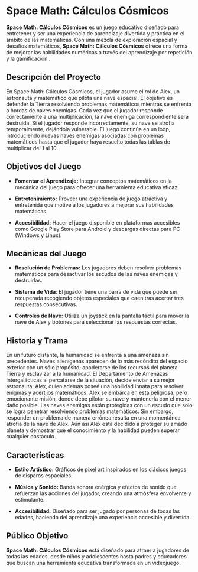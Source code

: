 # **Space Math: Cálculos Cósmicos** 

**Space Math: Cálculos Cósmicos** es un juego educativo diseñado para entretener y ser una experiencia de aprendizaje divertida y práctica en el ámbito de las matemáticas. 
Con una mezcla de exploración espacial y desafíos matemáticos, **Space Math: Cálculos Cósmicos** ofrece una forma de mejorar las habilidades numéricas a través del aprendizaje por repetición y la gamificación .

## **Descripción del Proyecto**

En Space Math: Cálculos Cósmicos, el jugador asume el rol de Alex, un astronauta y matemático que pilota una nave espacial. El objetivo es defender la Tierra
resolviendo problemas matemáticos mientras se enfrenta a hordas de naves
enemigas. Cada vez que el jugador responde correctamente a una multiplicación, la
nave enemiga correspondiente será destruida. Si el jugador responde
incorrectamente, su nave se atrofia temporalmente, dejándola vulnerable. El juego
continúa en un loop, introduciendo nuevas naves enemigas asociadas con problemas
matemáticos hasta que el jugador haya resuelto todas las tablas de multiplicar del 1
al 10.

## **Objetivos del Juego**

- **Fomentar el Aprendizaje:** Integrar conceptos matemáticos en la mecánica del juego para ofrecer una herramienta educativa eficaz.

- **Entretenimiento:** Proveer una experiencia de juego atractiva y entretenida que motive a los jugadores a mejorar sus habilidades matemáticas.

- **Accesibilidad:** Hacer el juego disponible en plataformas accesibles como Google Play Store para Android y descargas directas para PC (Windows y Linux).

## **Mecánicas del Juego**

- **Resolución de Problemas:** Los jugadores deben resolver problemas matemáticos para desactivar los escudos de las naves enemigas y destruirlas.

- **Sistema de Vida**: El jugador tiene una barra de vida que puede ser recuperada recogiendo objetos especiales que caen tras acertar tres respuestas consecutivas.

- **Controles de Nave:** Utiliza un joystick en la pantalla táctil para mover la nave de Alex y botones para seleccionar las respuestas correctas.

## **Historia y Trama**

En un futuro distante, la humanidad se enfrenta a una amenaza sin precedentes.
Naves alienígenas aparecen de lo más recóndito del espacio exterior con un sólo
propósito; apoderarse de los recursos del planeta Tierra y esclavizar a la
humanidad. El Departamento de Amenazas Intergalácticas al percatarse de la
situación, decide enviar a su mejor astronauta; Alex, quien además poseé una
habilidad innata para resolver enigmas y acertijos matemáticos. Alex se embarca
en esta peligrosa, pero emocionante misión, donde debe pilotar su nave y
mantenerla con el menor daño posible. Las naves enemigas están protegidas con
un escudo que solo se logra penetrar resolviendo problemas matemáticos. Sin
embargo, responder un problema de manera errónea resulta en una
momentánea atrofia de la nave de Alex. Aún así Alex está decidido a proteger su
amado planeta y demostrar que el conocimiento y la habilidad pueden superar
cualquier obstáculo.

## **Características**

- **Estilo Artístico:** Gráficos de pixel art inspirados en los clásicos juegos de disparos espaciales.

- **Música y Sonido:** Banda sonora enérgica y efectos de sonido que refuerzan las acciones del jugador, creando una atmósfera envolvente y estimulante.

- **Accesibilidad:** Diseñado para ser jugado por personas de todas las edades, haciendo del aprendizaje una experiencia accesible y divertida.

## **Público Objetivo**

**Space Math: Cálculos Cósmicos** está diseñado para atraer a jugadores de todas las edades, desde niños y adolescentes hasta padres y educadores que buscan una herramienta educativa transformada en un videojuego.
